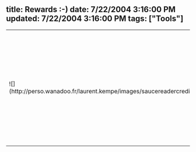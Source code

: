title: Rewards :-)
date: 7/22/2004 3:16:00 PM
updated: 7/22/2004 3:16:00 PM
tags: ["Tools"]
---
<table width="100%" boder="0">
<tbody>
<tr>
<td>![](http://perso.wanadoo.fr/laurent.kempe/images/saucereadercredit.png)</td>
<td>


Hey I've got some rewards from the [Synop](http://www.synop.com/) team developing the famous [Sauce Reader](http://www.synop.com/Products/SauceReader/) blog tool. Thanks guys :-)
</td></tr></tbody></table>
